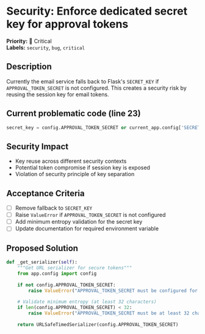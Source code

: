 # Security: Enforce dedicated secret key for approval tokens

**Priority:** 🔴 Critical  
**Labels:** `security`, `bug`, `critical`

## Description
Currently the email service falls back to Flask's `SECRET_KEY` if `APPROVAL_TOKEN_SECRET` is not configured. This creates a security risk by reusing the session key for email tokens.

## Current problematic code (line 23)
```python
secret_key = config.APPROVAL_TOKEN_SECRET or current_app.config['SECRET_KEY']
```

## Security Impact
- Key reuse across different security contexts
- Potential token compromise if session key is exposed
- Violation of security principle of key separation

## Acceptance Criteria
- [ ] Remove fallback to `SECRET_KEY`
- [ ] Raise `ValueError` if `APPROVAL_TOKEN_SECRET` is not configured
- [ ] Add minimum entropy validation for the secret key
- [ ] Update documentation for required environment variable

## Proposed Solution
```python
def _get_serializer(self):
    """Get URL serializer for secure tokens"""
    from app.config import config
    
    if not config.APPROVAL_TOKEN_SECRET:
        raise ValueError("APPROVAL_TOKEN_SECRET must be configured for email service")
    
    # Validate minimum entropy (at least 32 characters)
    if len(config.APPROVAL_TOKEN_SECRET) < 32:
        raise ValueError("APPROVAL_TOKEN_SECRET must be at least 32 characters long")
    
    return URLSafeTimedSerializer(config.APPROVAL_TOKEN_SECRET)
```